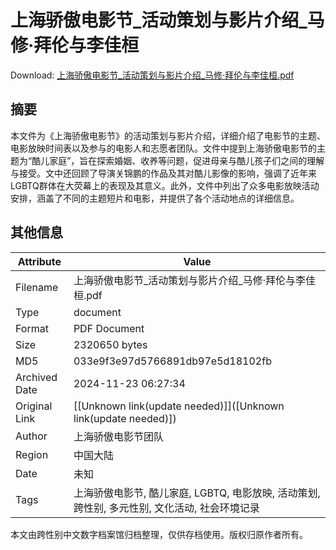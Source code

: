 # 上海骄傲电影节_活动策划与影片介绍_马修·拜伦与李佳桓

<!-- tcd_download_link -->
Download: [上海骄傲电影节_活动策划与影片介绍_马修·拜伦与李佳桓.pdf](上海骄傲电影节_活动策划与影片介绍_马修·拜伦与李佳桓.pdf)
<!-- tcd_download_link_end -->

## 摘要

<!-- tcd_abstract -->
本文件为《上海骄傲电影节》的活动策划与影片介绍，详细介绍了电影节的主题、电影放映时间表以及参与的电影人和志愿者团队。文件中提到上海骄傲电影节的主题为“酷儿家庭”，旨在探索婚姻、收养等问题，促进母亲与酷儿孩子们之间的理解与接受。文中还回顾了导演关锦鹏的作品及其对酷儿影像的影响，强调了近年来LGBTQ群体在大荧幕上的表现及其意义。此外，文件中列出了众多电影放映活动安排，涵盖了不同的主题短片和电影，并提供了各个活动地点的详细信息。

<!-- tcd_abstract_end -->

## 其他信息

| Attribute       | Value                                  |
|-----------------|----------------------------------------|
| Filename        | 上海骄傲电影节_活动策划与影片介绍_马修·拜伦与李佳桓.pdf                             |
| Type            | document                                 |
| Format          | PDF Document                               |
| Size            | 2320650 bytes                           |
| MD5             | 033e9f3e97d5766891db97e5d18102fb                                  |
| Archived Date   | 2024-11-23 06:27:34                             |
| Original Link   | [[Unknown link(update needed)]]([Unknown link(update needed)])                         |
| Author          | 上海骄傲电影节团队                               |
| Region          | 中国大陆                               |
| Date            | 未知                                 |
| Tags            | 上海骄傲电影节, 酷儿家庭, LGBTQ, 电影放映, 活动策划, 跨性别, 多元性别, 文化活动, 社会环境记录                                 |

本文由跨性别中文数字档案馆归档整理，仅供存档使用。版权归原作者所有。

